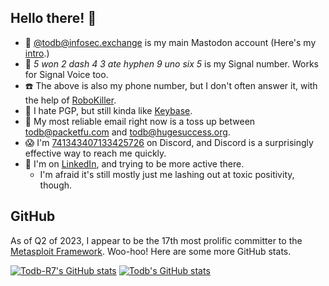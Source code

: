 ## Hello there! 👋

  - 🐘 [@todb@infosec.exchange](https://infosec.exchange/@todb) is my main Mastodon account (Here's my [intro](https://infosec.exchange/@todb/109270457002321619).)
  - 💬 *5 won 2 dash 4 3 ate hyphen 9 uno six 5* is my Signal number. Works for Signal Voice too.
  - ☎️ The above is also my phone number, but I don't often answer it, with the help of [RoboKiller](https://www.robokiller.com/).
  - 🔐 I hate PGP, but still kinda like [Keybase](https://keybase.io/todb).
  - 📧 My most reliable email right now is a toss up between todb@packetfu.com and todb@hugesuccess.org.
  - 😱 I'm [741343407133425726](https://discordapp.com/users/741343407133425726) on Discord, and Discord is a surprisingly effective way to reach me quickly.
  - 🤑 I'm on [LinkedIn](https://www.linkedin.com/in/todbeardsley/), and trying to be more active there.
    - I'm afraid it's still mostly just me lashing out at toxic positivity, though. 

## GitHub

As of Q2 of 2023, I appear to be the 17th most prolific committer to the [Metasploit Framework](https://github.com/rapid7/metasploit-framework/graphs/contributors). Woo-hoo! Here are some more GitHub stats.

[![Todb-R7's GitHub stats](https://github-readme-stats.vercel.app/api?username=todb-r7&custom_title=todb-r7's+overall+commits&show_icons=true&include_all_commits=true)](https://github.com/anuraghazra/github-readme-stats)
[![Todb's GitHub stats](https://github-readme-stats.vercel.app/api?username=todb&custom_title=todb's+commits+this+year&show_icons=true)](https://github.com/anuraghazra/github-readme-stats)
